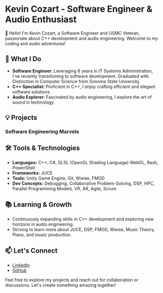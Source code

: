 
<!-- ### Hi there 👋

**CozartKevin/CozartKevin** is a ✨ _special_ ✨ repository because its `README.md` (this file) appears on your GitHub profile.

Here are some ideas to get you started:

- 🔭 I’m currently working on ...
- 🌱 I’m currently learning ...
- 👯 I’m looking to collaborate on ...
- 🤔 I’m looking for help with ...
- 💬 Ask me about ...
- 📫 How to reach me: ...
- 😄 Pronouns: ...
- ⚡ Fun fact: ...
-->
 


# Kevin Cozart - Software Engineer & Audio Enthusiast

👋 Hello! I'm Kevin Cozart, a Software Engineer and USMC Veteran, passionate about C++ development and audio engineering. Welcome to my coding and audio adventures!

## 🚀 What I Do

- **Software Engineer:** Leveraging 8 years in IT Systems Administration, I've recently transitioning to software development. Graduated with Distinction in Computer Science from Sonoma State University.
- **C++ Specialist:** Proficient in C++, I enjoy crafting efficient and elegant software solutions.
- **Audio Explorer:** Fascinated by audio engineering, I explore the art of sound in technology.

## 💡 Projects

### Software Engineering Marvels
<!--
#### Project 1: [Unity XR Visualization for STEM Programs]
- Developed a Unity-based XR visualization for STEM programs.
- Played a key role in the project, addressing spatialization challenges in point-cloud databases from LAS files (820 Million data points).
- Explored spatial data structures, culling, and level-of-detail techniques for performance enhancements.

#### Project 2: [Additional C++ Project]
- Brief description of another C++ project showcasing specific skills.

### Audio Engineering Wonders

#### Project 3: [Audio Project Name]
- Delve into an audio project, discussing tools and techniques used in your audio engineering journey.

#### Project 4: [Another Audio Project]
- Explore another audio-related project, sharing insights into your role and the impact of the project.
-->
## 🛠️ Tools & Technologies

- **Languages:** C++, C#, GLSL (OpenGL Shading Language) WebGL, Bash, PowerShell
- **Frameworks:** JUCE
- **Tools:** Unity Game Engine, Git, Wwise, FMOD
- **Dev Concepts:** Debugging, Collaborative Problem-Solving, DSP, HPC, Parallel Programming Models, VR, AR, Agile, Scrum

## 📚 Learning & Growth

- Continuously expanding skills in C++ development and exploring new horizons in audio engineering.
- Striving to learn more about JUCE, DSP, FMOD, Wwise, Music Theory, Piano, and music production. 

## 📫 Let's Connect

- [LinkedIn](www.linkedin.com/in/CozartKevin)
- [GitHub](www.github.com/CozartKevin)

Feel free to explore my projects and reach out for collaboration or discussions. Let's create something amazing together!
